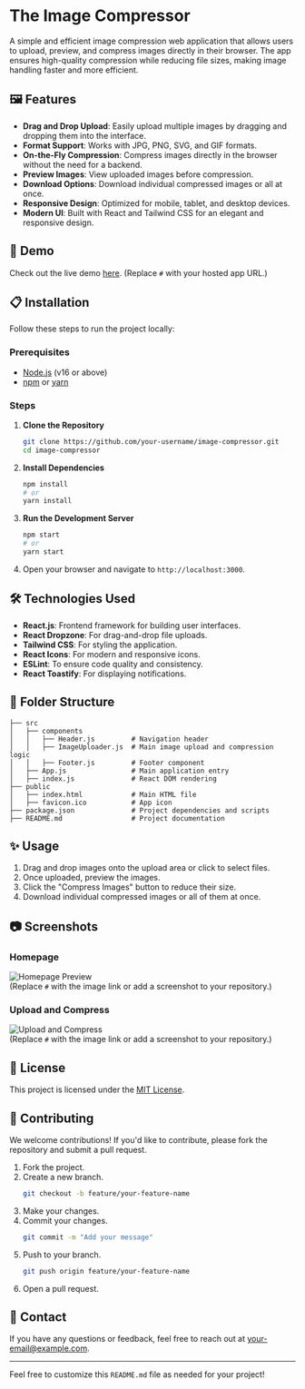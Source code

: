 # The Image Compressor

A simple and efficient image compression web application that allows users to upload, preview, and compress images directly in their browser. The app ensures high-quality compression while reducing file sizes, making image handling faster and more efficient.

## 🖼️ Features

- **Drag and Drop Upload**: Easily upload multiple images by dragging and dropping them into the interface.
- **Format Support**: Works with JPG, PNG, SVG, and GIF formats.
- **On-the-Fly Compression**: Compress images directly in the browser without the need for a backend.
- **Preview Images**: View uploaded images before compression.
- **Download Options**: Download individual compressed images or all at once.
- **Responsive Design**: Optimized for mobile, tablet, and desktop devices.
- **Modern UI**: Built with React and Tailwind CSS for an elegant and responsive design.

## 🚀 Demo

Check out the live demo [here](#). (Replace `#` with your hosted app URL.)

## 📋 Installation

Follow these steps to run the project locally:

### Prerequisites

- [Node.js](https://nodejs.org/) (v16 or above)
- [npm](https://www.npmjs.com/) or [yarn](https://yarnpkg.com/)

### Steps

1. **Clone the Repository**
   ```bash
   git clone https://github.com/your-username/image-compressor.git
   cd image-compressor
   ```

2. **Install Dependencies**
   ```bash
   npm install
   # or
   yarn install
   ```

3. **Run the Development Server**
   ```bash
   npm start
   # or
   yarn start
   ```

4. Open your browser and navigate to `http://localhost:3000`.

## 🛠️ Technologies Used

- **React.js**: Frontend framework for building user interfaces.
- **React Dropzone**: For drag-and-drop file uploads.
- **Tailwind CSS**: For styling the application.
- **React Icons**: For modern and responsive icons.
- **ESLint**: To ensure code quality and consistency.
- **React Toastify**: For displaying notifications.

## 📂 Folder Structure

```
├── src
│   ├── components
│   │   ├── Header.js         # Navigation header
│   │   ├── ImageUploader.js  # Main image upload and compression logic
│   │   ├── Footer.js         # Footer component
│   ├── App.js                # Main application entry
│   ├── index.js              # React DOM rendering
├── public
│   ├── index.html            # Main HTML file
│   ├── favicon.ico           # App icon
├── package.json              # Project dependencies and scripts
├── README.md                 # Project documentation
```

## ✨ Usage

1. Drag and drop images onto the upload area or click to select files.
2. Once uploaded, preview the images.
3. Click the "Compress Images" button to reduce their size.
4. Download individual compressed images or all of them at once.

## 📷 Screenshots

### Homepage

![Homepage Preview](#)  
(Replace `#` with the image link or add a screenshot to your repository.)

### Upload and Compress

![Upload and Compress](#)  
(Replace `#` with the image link or add a screenshot to your repository.)

## 📜 License

This project is licensed under the [MIT License](LICENSE).

## 🙌 Contributing

We welcome contributions! If you'd like to contribute, please fork the repository and submit a pull request.

1. Fork the project.
2. Create a new branch.
   ```bash
   git checkout -b feature/your-feature-name
   ```
3. Make your changes.
4. Commit your changes.
   ```bash
   git commit -m "Add your message"
   ```
5. Push to your branch.
   ```bash
   git push origin feature/your-feature-name
   ```
6. Open a pull request.

## 📧 Contact

If you have any questions or feedback, feel free to reach out at [your-email@example.com](mailto:your-email@example.com).

---

Feel free to customize this `README.md` file as needed for your project!
